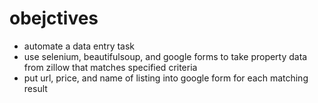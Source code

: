 # obejctives

- automate a data entry task
- use selenium, beautifulsoup, and google forms to take property data from zillow that matches specified criteria
- put url, price, and name of listing into google form for each matching result

